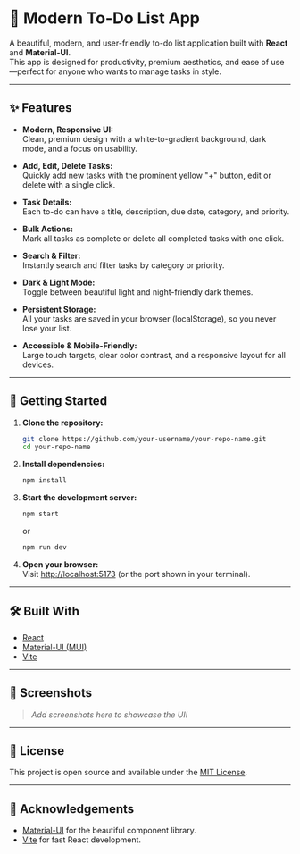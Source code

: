 
# 📝 Modern To-Do List App

A beautiful, modern, and user-friendly to-do list application built with **React** and **Material-UI**.  
This app is designed for productivity, premium aesthetics, and ease of use—perfect for anyone who wants to manage tasks in style.

---

## ✨ Features

- **Modern, Responsive UI:**  
  Clean, premium design with a white-to-gradient background, dark mode, and a focus on usability.

- **Add, Edit, Delete Tasks:**  
  Quickly add new tasks with the prominent yellow "+" button, edit or delete with a single click.

- **Task Details:**  
  Each to-do can have a title, description, due date, category, and priority.

- **Bulk Actions:**  
  Mark all tasks as complete or delete all completed tasks with one click.

- **Search & Filter:**  
  Instantly search and filter tasks by category or priority.

- **Dark & Light Mode:**  
  Toggle between beautiful light and night-friendly dark themes.

- **Persistent Storage:**  
  All your tasks are saved in your browser (localStorage), so you never lose your list.

- **Accessible & Mobile-Friendly:**  
  Large touch targets, clear color contrast, and a responsive layout for all devices.

---

## 🚀 Getting Started

1. **Clone the repository:**
   ```bash
   git clone https://github.com/your-username/your-repo-name.git
   cd your-repo-name
   ```

2. **Install dependencies:**
   ```bash
   npm install
   ```

3. **Start the development server:**
   ```bash
   npm start
   ```
   or
   ```bash
   npm run dev
   ```

4. **Open your browser:**  
   Visit [http://localhost:5173](http://localhost:5173) (or the port shown in your terminal).

---

## 🛠️ Built With

- [React](https://react.dev/)
- [Material-UI (MUI)](https://mui.com/)
- [Vite](https://vitejs.dev/)

---

## 📸 Screenshots

> _Add screenshots here to showcase the UI!_

---

## 📄 License

This project is open source and available under the [MIT License](LICENSE).

---

## 🙏 Acknowledgements

- [Material-UI](https://mui.com/) for the beautiful component library.
- [Vite](https://vitejs.dev/) for fast React development.
